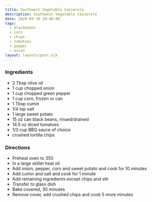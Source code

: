 ```yaml
---
title: Southwest Vegetable Casserole
description: Southwest Vegetable Casserole
date: 2020-04-30 20:46:00
tags:
  - blackbeans
  - corn
  - chips
  - tomatoes
  - pepper
  - onion
layout: layouts/post.njk
---
```


### Ingredients

- 2 Tbsp olive oil
- 1 cup chopped onion
- 1 cup chopped green pepper
- 1 cup corn, frozen or can
- 1 Tbsp cumin
- 1/4 tsp salt
- 1 large sweet potato
- 15 oz can black beans, rinsed/drained
- 14.5 oz diced tomatoes
- 1/3 cup BBQ sauce of choice
- crushed tortilla chips

### Directions

- Preheat oven to 350
- In a large skillet heat oil
- Add onion, pepper, corn and sweet potato and cook for 10 minutes
- Add cumin and salt and cook for 1 minute
- Add remaining ingredients except chips and stir
- Transfer to glass dish
- Bake covered, 30 minutes
- Remove cover, add crushed chips and cook 5 more minutes
